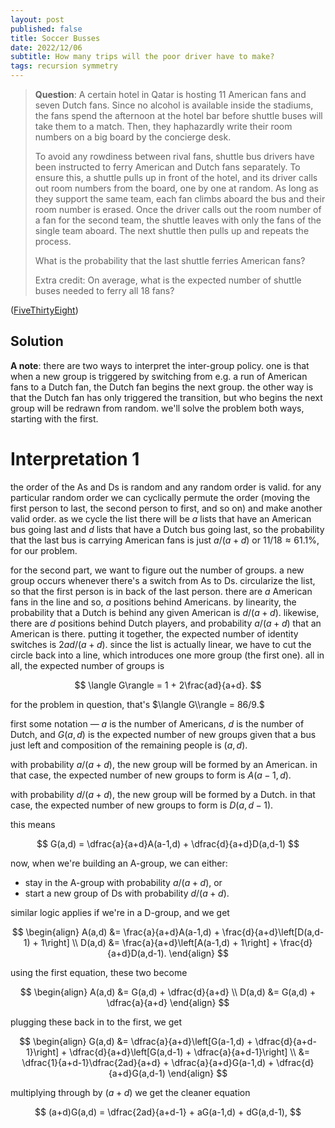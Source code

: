 ```yaml
---
layout: post
published: false
title: Soccer Busses
date: 2022/12/06
subtitle: How many trips will the poor driver have to make?
tags: recursion symmetry
---
```


>**Question**: A certain hotel in Qatar is hosting 11 American fans and seven Dutch fans. Since no alcohol is available inside the stadiums, the fans spend the afternoon at the hotel bar before shuttle buses will take them to a match. Then, they haphazardly write their room numbers on a big board by the concierge desk.
>
>To avoid any rowdiness between rival fans, shuttle bus drivers have been instructed to ferry American and Dutch fans separately. To ensure this, a shuttle pulls up in front of the hotel, and its driver calls out room numbers from the board, one by one at random. As long as they support the same team, each fan climbs aboard the bus and their room number is erased. Once the driver calls out the room number of a fan for the second team, the shuttle leaves with only the fans of the single team aboard. The next shuttle then pulls up and repeats the process.
>
>What is the probability that the last shuttle ferries American fans?
>
>Extra credit: On average, what is the expected number of shuttle buses needed to ferry all 18 fans?

<!--more-->

([FiveThirtyEight](URL))

## Solution

**A note**: there are two ways to interpret the inter-group policy. one is that when a new group is triggered by switching from e.g. a run of American fans to a Dutch fan, the Dutch fan begins the next group. the other way is that the Dutch fan has only triggered the transition, but who begins the next group will be redrawn from random. we'll solve the problem both ways, starting with the first.

# Interpretation 1

the order of the As and Ds is random and any random order is valid. for any particular random order we can cyclically permute the order (moving the first person to last, the second person to first, and so on) and make another valid order. as we cycle the list there will be $a$ lists that have an American bus going last and $d$ lists that have a Dutch bus going last, so the probability that the last bus is carrying American fans is just $a/(a+d)$ or $11/18\approx 61.1\%,$ for our problem.

for the second part, we want to figure out the number of groups. a new group occurs whenever there's a switch from As to Ds. circularize the list, so that the first person is in back of the last person. there are $a$ American fans in the line and so, $a$ positions behind Americans. by linearity, the probability that a Dutch is behind any given American is $d/(a+d).$ likewise, there are $d$ positions behind Dutch players, and probability $a/(a+d)$ that an American is there. putting it together, the expected number of identity switches is $2ad/(a+d).$ since the list is actually linear, we have to cut the circle back into a line, which introduces one more group (the first one). all in all, the expected number of groups is 

$$ \langle G\rangle = 1 + 2\frac{ad}{a+d}. $$

for the problem in question, that's $\langle G\\rangle = 86/9.$

first some notation — $a$ is the number of Americans, $d$ is the number of Dutch, and $G(a,d)$ is the expected number of new groups given that a bus just left and composition of the remaining people is $(a,d).$

with probability $a/(a+d),$ the new group will be formed by an American. in that case, the expected number of new groups to form is $A(a-1,d).$ 

with probability $d/(a+d),$ the new group will be formed by a Dutch. in that case, the expected number of new groups to form is $D(a,d-1).$ 

this means

$$
  G(a,d) = \dfrac{a}{a+d}A(a-1,d) + \dfrac{d}{a+d}D(a,d-1)
$$

now, when we're building an A-group, we can either:

- stay in the A-group with probability $a/(a+d)$, or
- start a new group of Ds with probability $d/(a+d).$

similar logic applies if we're in a D-group, and we get

$$
  \begin{align}
    A(a,d) &= \frac{a}{a+d}A(a-1,d) + \frac{d}{a+d}\left[D(a,d-1) + 1\right] \\
    D(a,d) &= \frac{a}{a+d}\left[A(a-1,d) + 1\right] + \frac{d}{a+d}D(a,d-1).
  \end{align}
$$

using the first equation, these two become

$$
  \begin{align}
    A(a,d) &= G(a,d) + \dfrac{d}{a+d} \\
    D(a,d) &= G(a,d) + \dfrac{a}{a+d}
  \end{align}
$$

plugging these back in to the first, we get

$$
  \begin{align}
    G(a,d) &= \dfrac{a}{a+d}\left[G(a-1,d) + \dfrac{d}{a+d-1}\right] + \dfrac{d}{a+d}\left[G(a,d-1) + \dfrac{a}{a+d-1}\right] \\
    &= \dfrac{1}{a+d-1}\dfrac{2ad}{a+d} + \dfrac{a}{a+d}G(a-1,d) + \dfrac{d}{a+d}G(a,d-1)
  \end{align}
$$

multiplying through by $(a+d)$ we get the cleaner equation

$$
  (a+d)G(a,d) = \dfrac{2ad}{a+d-1} + aG(a-1,d) + dG(a,d-1),
$$
  


<br>
